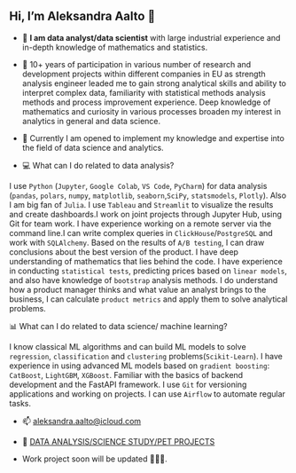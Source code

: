 ## Hi, I’m Aleksandra Aalto 👋 

- 🔭  **I am data analyst/data scientist** with large industrial experience and in-depth knowledge of mathematics and statistics.

- 🥅 10+ years of participation in various number of research and development projects within different companies in EU 
as strength analysis engineer leaded me to gain strong analytical skills and ability to interpret complex data,
familiarity with statistical methods analysis methods and process improvement experience.
Deep knowledge of mathematics and curiosity in various processes broaden my interest in analytics in general and data science.

- 🌱 Currently I am opened to implement my knowledge and expertise into the field of data science and analytics.

- 💻 What can I do related to data analysis?
  
I use `Python` (`Jupyter`, `Google Colab`, `VS Code`, `PyCharm`) for data analysis (`pandas`, `polars`, `numpy`, `matplotlib`, `seaborn`,`SciPy`, `statsmodels`, `Plotly`). Also I am big fan of `Julia`. I use `Tableau` and `Streamlit` to visualize the results and create dashboards.I work on joint projects through Jupyter Hub, using Git for team work. I have experience working on a remote server via the command line.I can write complex queries in `ClickHouse`/`PostgreSQL` and work with `SQLAlchemy`. Based on the results of `A/B testing`, I can draw conclusions about the best version of the product. I have deep understanding of mathematics that lies behind the code. I have experience in conducting `statistical tests`, predicting prices based on `linear models`, and also have knowledge of `bootstrap` analysis methods.
I do understand how a product manager thinks and what value an analyst brings to the business, I can calculate `product metrics` and apply them to solve analytical problems.

 📊 What can I do related to data science/ machine learning?
 
I know classical ML algorithms and can build ML models to solve `regression`, `classification` and `clustering` problems(`Scikit-Learn`). I have experience in using advanced ML models based on `gradient boosting`: `CatBoost`, `LightGBM`, `XGBoost`. Familiar with the basics of backend development and the FastAPI framework.
I use `Git` for versioning applications and working on projects. I can use `Airflow` to automate regular tasks.
  

- 📫 aleksandra.aalto@icloud.com
  
- 💎 [DATA ANALYSIS/SCIENCE STUDY/PET PROJECTS](https://github.com/evkis/data_analysis_science_pet/tree/main)

- Work project soon will be updated 👩🏻‍🔬.
